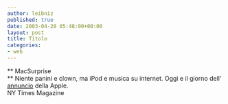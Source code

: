 ```yaml
---
author: leibniz
published: true
date: 2003-04-28 05:48:00+00:00
layout: post
title: Titolo
categories:
- web
---
```


   ** MacSurprise   
** Niente panini e clown, ma iPod e musica su internet. Oggi e il giorno dell' [   annuncio](http://www.nytimes.com/2003/04/28/technology/28APPL.html) della Apple.   
  NY Times Magazine
